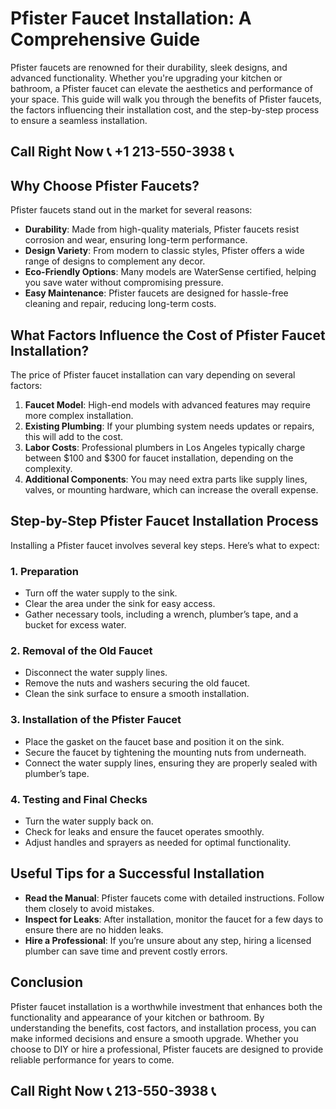 # Pfister Faucet Installation: A Comprehensive Guide  

Pfister faucets are renowned for their durability, sleek designs, and advanced functionality. Whether you're upgrading your kitchen or bathroom, a Pfister faucet can elevate the aesthetics and performance of your space. This guide will walk you through the benefits of Pfister faucets, the factors influencing their installation cost, and the step-by-step process to ensure a seamless installation.  

## Call Right Now 📞 +1 213-550-3938 📞

## Why Choose Pfister Faucets?  

Pfister faucets stand out in the market for several reasons:  
- **Durability**: Made from high-quality materials, Pfister faucets resist corrosion and wear, ensuring long-term performance.  
- **Design Variety**: From modern to classic styles, Pfister offers a wide range of designs to complement any decor.  
- **Eco-Friendly Options**: Many models are WaterSense certified, helping you save water without compromising pressure.  
- **Easy Maintenance**: Pfister faucets are designed for hassle-free cleaning and repair, reducing long-term costs.  

## What Factors Influence the Cost of Pfister Faucet Installation?  

The price of Pfister faucet installation can vary depending on several factors:  
1. **Faucet Model**: High-end models with advanced features may require more complex installation.  
2. **Existing Plumbing**: If your plumbing system needs updates or repairs, this will add to the cost.  
3. **Labor Costs**: Professional plumbers in Los Angeles typically charge between $100 and $300 for faucet installation, depending on the complexity.  
4. **Additional Components**: You may need extra parts like supply lines, valves, or mounting hardware, which can increase the overall expense.  

## Step-by-Step Pfister Faucet Installation Process  

Installing a Pfister faucet involves several key steps. Here’s what to expect:  

### 1. Preparation  
- Turn off the water supply to the sink.  
- Clear the area under the sink for easy access.  
- Gather necessary tools, including a wrench, plumber’s tape, and a bucket for excess water.  

### 2. Removal of the Old Faucet  
- Disconnect the water supply lines.  
- Remove the nuts and washers securing the old faucet.  
- Clean the sink surface to ensure a smooth installation.  

### 3. Installation of the Pfister Faucet  
- Place the gasket on the faucet base and position it on the sink.  
- Secure the faucet by tightening the mounting nuts from underneath.  
- Connect the water supply lines, ensuring they are properly sealed with plumber’s tape.  

### 4. Testing and Final Checks  
- Turn the water supply back on.  
- Check for leaks and ensure the faucet operates smoothly.  
- Adjust handles and sprayers as needed for optimal functionality.  

## Useful Tips for a Successful Installation  

- **Read the Manual**: Pfister faucets come with detailed instructions. Follow them closely to avoid mistakes.  
- **Inspect for Leaks**: After installation, monitor the faucet for a few days to ensure there are no hidden leaks.  
- **Hire a Professional**: If you’re unsure about any step, hiring a licensed plumber can save time and prevent costly errors.  

## Conclusion  

Pfister faucet installation is a worthwhile investment that enhances both the functionality and appearance of your kitchen or bathroom. By understanding the benefits, cost factors, and installation process, you can make informed decisions and ensure a smooth upgrade. Whether you choose to DIY or hire a professional, Pfister faucets are designed to provide reliable performance for years to come.
## Call Right Now 📞 213-550-3938 📞